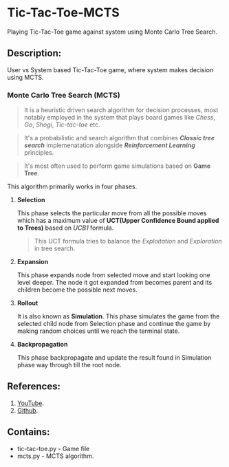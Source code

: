 # Tic-Tac-Toe-MCTS
Playing Tic-Tac-Toe game against system using Monte Carlo Tree Search.

## Description:
User vs System based Tic-Tac-Toe game, where system makes decision using MCTS.

### Monte Carlo Tree Search (MCTS)
> It is a heuristic driven search algorithm for decision processes, most notably employed in the 
system that plays board games like *Chess*, *Go*, *Shogi*, *Tic-tac-toe* etc.

> It's a probabilistic and search algorithm that combines ***Classic tree search*** implemenatation alongside ***Reinforcement Learning*** principles.

> It's most often used to perform game simulations based on **Game Tree**.

This algorithm primarily works in four phases.
1. **Selection**

   This phase selects the particular move from all the possible moves which has a maximum value of **UCT(Upper Confidence Bound applied to Trees)** based on *UCB1* formula.
   > This UCT formula tries to balance the *Exploitation* and *Exploration* in tree search.

2. **Expansion**

   This phase expands node from selected move and start looking one level deeper. The node it got expanded from becomes parent and its children become the possible next moves.

3. **Rollout**

   It is also known as **Simulation**. This phase simulates the game from the selected child node from Selection phase and continue the game by making random choices until we reach the terminal state.

4. **Backpropagation**

   This phase backpropagate and update the result found in Simulation phase way through till the root node.

## References:
1. [YouTube](https://youtube.com/playlist?list=PLLfIBXQeu3aanwI5pYz6QyzYtnBEgcsZ8&si=nP2gh1awko8INjL2).
2. [Github](https://github.com/pbsinclair42/MCTS).

## Contains:
* tic-tac-toe.py - Game file
* mcts.py - MCTS algorithm.
   
